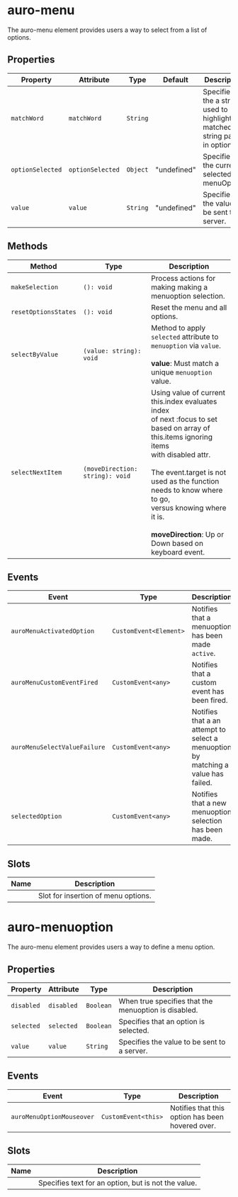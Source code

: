 # auro-menu

The auro-menu element provides users a way to select from a list of options.

## Properties

| Property         | Attribute        | Type     | Default     | Description                                      |
|------------------|------------------|----------|-------------|--------------------------------------------------|
| `matchWord`      | `matchWord`      | `String` |             | Specifies the a string used to highlight matched string parts in options. |
| `optionSelected` | `optionSelected` | `Object` | "undefined" | Specifies the current selected menuOption.       |
| `value`          | `value`          | `String` | "undefined" | Specifies the value to be sent to a server.      |

## Methods

| Method               | Type                            | Description                                      |
|----------------------|---------------------------------|--------------------------------------------------|
| `makeSelection`      | `(): void`                      | Process actions for making making a menuoption selection. |
| `resetOptionsStates` | `(): void`                      | Reset the menu and all options.                  |
| `selectByValue`      | `(value: string): void`         | Method to apply `selected` attribute to `menuoption` via `value`.<br /><br />**value**: Must match a unique `menuoption` value. |
| `selectNextItem`     | `(moveDirection: string): void` | Using value of current this.index evaluates index<br />of next :focus to set based on array of this.items ignoring items<br />with disabled attr.<br /><br />The event.target is not used as the function needs to know where to go,<br />versus knowing where it is.<br /><br />**moveDirection**: Up or Down based on keyboard event. |

## Events

| Event                        | Type                   | Description                                      |
|------------------------------|------------------------|--------------------------------------------------|
| `auroMenuActivatedOption`    | `CustomEvent<Element>` | Notifies that a menuoption has been made `active`. |
| `auroMenuCustomEventFired`   | `CustomEvent<any>`     | Notifies that a custom event has been fired.     |
| `auroMenuSelectValueFailure` | `CustomEvent<any>`     | Notifies that a an attempt to select a menuoption by matching a value has failed. |
| `selectedOption`             | `CustomEvent<any>`     | Notifies that a new menuoption selection has been made. |

## Slots

| Name | Description                         |
|------|-------------------------------------|
|      | Slot for insertion of menu options. |


# auro-menuoption

The auro-menu element provides users a way to define a menu option.

## Properties

| Property   | Attribute  | Type      | Description                                      |
|------------|------------|-----------|--------------------------------------------------|
| `disabled` | `disabled` | `Boolean` | When true specifies that the menuoption is disabled. |
| `selected` | `selected` | `Boolean` | Specifies that an option is selected.            |
| `value`    | `value`    | `String`  | Specifies the value to be sent to a server.      |

## Events

| Event                     | Type                | Description                                      |
|---------------------------|---------------------|--------------------------------------------------|
| `auroMenuOptionMouseover` | `CustomEvent<this>` | Notifies that this option has been hovered over. |

## Slots

| Name | Description                                      |
|------|--------------------------------------------------|
|      | Specifies text for an option, but is not the value. |
